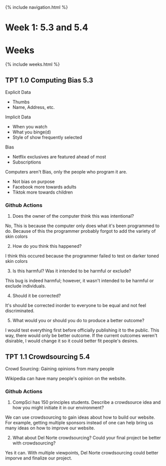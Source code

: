 {% include navigation.html %}

# Week 1: 5.3 and 5.4

# Weeks
{% include weeks.html %}

## TPT 1.0 Computing Bias 5.3
Explicit Data
* Thumbs
* Name, Address, etc.

Implicit Data
* When you watch
* What you binge(d)
* Style of show frequently selected

Bias
* Netflix exclusives are featured ahead of most
* Subscriptions

Computers aren't Bias, only the people who program it are.
* Not bias on purpose
* Facebook more towards adults
* Tiktok more towards children

### Github Actions
1. Does the owner of the computer think this was intentional?

No, This is because the computer only does what it's been programmed to do. Because of this the programmer probably forgot to add the variety of skin colors

2. How do you think this happened?

I think this occured because the programmer failed to test on darker toned skin colors

3. Is this harmful? Was it intended to be harmful or exclude?

This bug is indeed harmful; however, it wasn't intended to be harmful or exclude individuals.

4. Should it be corrected?

It's should be corrected inorder to everyone to be equal and not feel discriminated.

5. What would you or should you do to produce a better outcome?

I would test everything first before officially publishing it to the public. This way, there would only be better outcome. If the current outcomes weren't disirable, I would change it so it could better fit people's desires.

## TPT 1.1 Crowdsourcing 5.4
Crowd Sourcing: Gaining opinions from many people

Wikipedia can have many people's opinion on the website.

### Github Actions
1. CompSci has 150 principles students. Describe a crowdsource idea and how you might initiate it in our environment?

We can use crowdsourcing to gain ideas about how to build our website. For example, getting multiple sponsors instead of one can help bring us many ideas on how to improve our website.

2. What about Del Norte crowdsourcing? Could your final project be better with crowdsourcing?

Yes it can. With multiple viewpoints, Del Norte crowdsourcing could better imporve and finalize our project.
